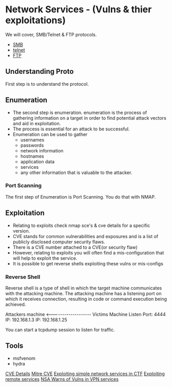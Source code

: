 # Network Services - (Vulns & thier exploitations)

We will cover, SMB/Telnet & FTP protocols.

- [SMB](./SMB.md)
- [telnet](./telnet.md)
- [FTP](./FTP.md)

## Understanding Proto
First step is to understand the protocol.

## Enumeration
- The second step is enumeration. enumeration is the process of gathering information on a target in order to find potential attack vectors and aid in exploitation.
- The process is essential for an attack to be successful.
- Enumeration can be used to gather
  - usernames
  - passwords
  - network information
  - hostnames
  - application data
  - services
  - any other information that is valuable to the attacker.
### Port Scanning
The first step of Enumeration is Port Scanning. You do that with NMAP.

## Exploitation
- Relating to exploits check nmap sce's & cve details for a specific version.
- CVE stands for common vulnerabilities and exposures and is a list of publicly disclosed computer security flaws.
- There is a CVE number attached to a CVE(or security flaw)
- However, relating to exploits you will often find a mis-configuration that will help to exploit the service.
- It is possible to get reverse shells exploiting these vulns or mis-configs

### Reverse Shell
Reverse shell is a type of shell in which the target machine communicates with the attacking machine. The attacking machine has a listening port on which it receives connection, resulting in code or command execution being achieved.

Attackers machine  <-------------------   Victims Machine
Listen Port: 4444                          IP: 192.168.1.3
IP: 192.168.1.25

You can start a tcpdump session to listen for traffic.

## Tools
- msfvenom
- hydra


[CVE Details](https://www.cvedetails.com)
[Mitre CVE](https://mitre.cve.org)
[Exploiting simple network services in CTF](https://gregit.medium.com/exploiting-simple-network-services-in-ctfs-ec8735be5eef)
[Exploiting remote services](https://attack.mitre.org/techniques/T1210/)
[NSA Warns of Vulns in VPN services](https://www.nextgov.com/cybersecurity/2019/10/nsa-warns-vulnerabilities-multiple-vpn-services/160456/)
